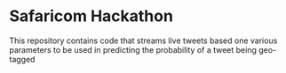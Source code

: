 # Safaricom Hackathon
This repository contains code that streams live tweets based one various parameters to be used in predicting the probability of a tweet being geo-tagged
